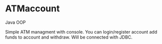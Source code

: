 # ATMaccount
Java OOP

Simple ATM managment with console.
You can login/register account 
add funds to account and withdraw.
Will be connected with JDBC. 
